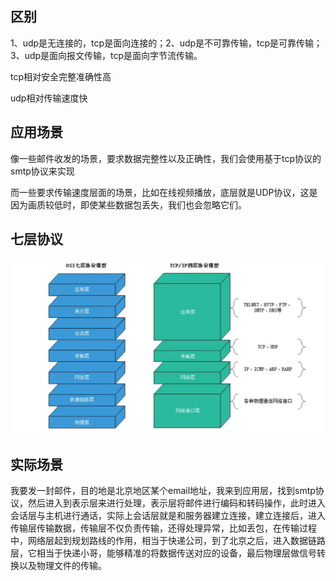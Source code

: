 ## 区别

1、udp是无连接的，tcp是面向连接的；2、udp是不可靠传输，tcp是可靠传输；3、udp是面向报文传输，tcp是面向字节流传输。

tcp相对安全完整准确性高

udp相对传输速度快

## 应用场景

像一些邮件收发的场景，要求数据完整性以及正确性，我们会使用基于tcp协议的smtp协议来实现

而一些要求传输速度层面的场景，比如在线视频播放，底层就是UDP协议，这是因为画质较低时，即使某些数据包丢失，我们也会忽略它们。

## 七层协议

![](./img/tcp.png)

## 实际场景

我要发一封邮件，目的地是北京地区某个email地址，我来到应用层，找到smtp协议，然后进入到表示层来进行处理，表示层将邮件进行编码和转码操作，此时进入会话层与主机进行通话，实际上会话层就是和服务器建立连接，建立连接后，进入传输层传输数据，传输层不仅负责传输，还得处理异常，比如丢包，在传输过程中，网络层起到规划路线的作用，相当于快递公司，到了北京之后，进入数据链路层，它相当于快递小哥，能够精准的将数据传送对应的设备，最后物理层做信号转换以及物理文件的传输。